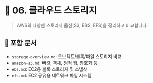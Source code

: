 # 💾 06. 클라우드 스토리지

> AWS의 다양한 스토리지 옵션(S3, EBS, EFS)을 정리하고 비교합니다.

## 📂 포함 문서
- `storage-overview.md`: 오브젝트/블록/파일 스토리지 비교
- `amazon-s3.md`: 버킷, 객체, 정적 웹, 암호화 등
- `ebs.md`: EC2용 블록 스토리지 및 스냅샷
- `efs.md`: EC2 공유용 네트워크 파일 시스템